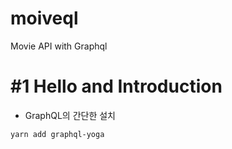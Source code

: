 # moiveql
Movie API with Graphql



# #1 Hello and Introduction
- GraphQL의 간단한 설치
```
yarn add graphql-yoga
```